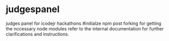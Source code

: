 # judgespanel
judges panel for icodejr hackathons
#initialze npm post forking for getting the nccessary node modules 
refer to the internal documentation for further clarifications and instructions.


